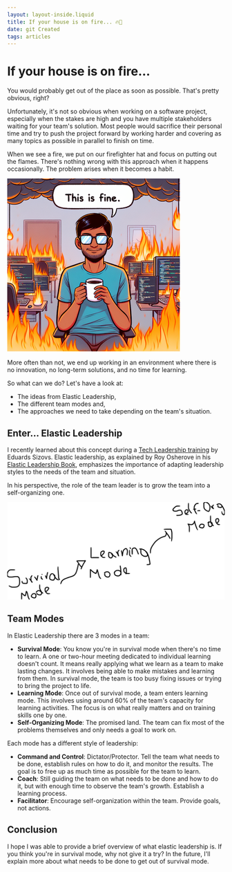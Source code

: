 ```yaml
---
layout: layout-inside.liquid
title: If your house is on fire... 🔥🏡
date: git Created
tags: articles
---
```


# If your house is on fire...

You would probably get out of the place as soon as possible. That's pretty obvious, right?

Unfortunately, it's not so obvious when working on a software project, 
especially when the stakes are high and you have multiple stakeholders waiting for your team's solution. 
Most people would sacrifice their personal time and try to push the project forward by working harder and 
covering as many topics as possible in parallel to finish on time.

When we see a fire, we put on our firefighter hat and focus on putting out the flames. 
There's nothing wrong with this approach when it happens occasionally. The problem arises when it becomes a habit.

![this is fine](/img/this-is-fine.png)

More often than not, we end up working in an environment where there is no innovation, no long-term solutions, and no time for learning.

So what can we do? Let's have a look at:
- The ideas from Elastic Leadership,
- The different team modes and,
- The approaches we need to take depending on the team's situation.

## Enter... Elastic Leadership

I recently learned about this concept during a [Tech Leadership training](principal.dev) by Eduards Sizovs. 
Elastic leadership, as explained by Roy Osherove in his [Elastic Leadership Book](https://www.elasticleadership.com/), 
emphasizes the importance of adapting leadership styles to the needs of the team and situation. 

In his perspective, the role of the team leader is to grow the team into a self-organizing one.

![Elastic Leadership](/img/ElasticLeadership.png)

## Team Modes

In Elastic Leadership there are 3 modes in a team:
- **Survival Mode**: You know you're in survival mode when there's no time to learn. A one or two-hour meeting dedicated to individual learning doesn't count. It means really applying what we learn as a team to make lasting changes. It involves being able to make mistakes and learning from them. In survival mode, the team is too busy fixing issues or trying to bring the project to life.
- **Learning Mode**: Once out of survival mode, a team enters learning mode. This involves using around 60% of the team's capacity for learning activities. The focus is on what really matters and on training skills one by one.
- **Self-Organizing Mode**: The promised land. The team can fix most of the problems themselves and only needs a goal to work on.

Each mode has a different style of leadership:
- **Command and Control**: Dictator/Protector. Tell the team what needs to be done, establish rules on how to do it, and monitor the results. The goal is to free up as much time as possible for the team to learn.
- **Coach**: Still guiding the team on what needs to be done and how to do it, but with enough time to observe the team's growth. Establish a learning process.
- **Facilitator**: Encourage self-organization within the team. Provide goals, not actions.

## Conclusion

I hope I was able to provide a brief overview of what elastic leadership is. If you think you're in survival mode, why not give it a try? In the future, I'll explain more about what needs to be done to get out of survival mode.


